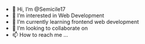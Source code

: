- 👋 Hi, I’m @Semicile17
- 👀 I’m interested in Web Development
- 🌱 I’m currently learning frontend web development
- 💞️ I’m looking to collaborate on 
- 📫 How to reach me ...

<!---
Semicile17/Semicile17 is a ✨ special ✨ repository because its `README.md` (this file) appears on your GitHub profile.
You can click the Preview link to take a look at your changes.
--->
